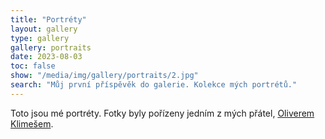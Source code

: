 ```yaml
---
title: "Portréty"
layout: gallery
type: gallery
gallery: portraits
date: 2023-08-03
toc: false
show: "/media/img/gallery/portraits/2.jpg"
search: "Můj první příspěvěk do galerie. Kolekce mých portrétů." 
---
```

Toto jsou mé portréty. Fotky byly pořízeny jedním z mých přátel, [Oliverem Klimešem](https://oliverklimes.com/).